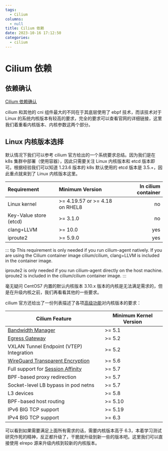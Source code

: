 ```yaml
---
tags:
  - Cilium
columns:
  - null
title: Cilium 依赖
date: 2023-10-16 17:12:50
categories:
  - cilium
---
```


# Cilium 依赖

## 依赖确认

[Cilium 依赖确认](https://docs.cilium.io/en/stable/operations/system_requirements/)

cilium 和其他的 cni 组件最大的不同在于其底层使用了 ebpf 技术，而该技术对于 Linux 的系统内核版本有较高的要求，完全的要求可以查看官网的详细链接，这里我们着重看内核版本、内核参数这两个部分。

## Linux 内核版本选择

默认情况下我们可以参考 cilium 官方给出的一个系统要求总结。因为我们是在 k8s 集群中部署（使用容器），因此只需要关注 Linux 内核版本和 etcd 版本即可。根据经验我们可以知道 1.23.6 版本的 k8s 默认使用的 etcd 版本是 3.5.+，因此重点就来到了 Linux 内核版本这里。

| Requirement            | Minimum Version                | In cilium container |
| :--------------------- | :----------------------------- | ------------------: |
| Linux kernel           | >= 4.19.57 or >= 4.18 on RHEL8 |                  no |
| Key-Value store (etcd) | >= 3.1.0                       |                  no |
| clang+LLVM             | >= 10.0                        |                 yes |
| iproute2               | >= 5.9.0                       |                 yes |

::: tip
This requirement is only needed if you run cilium-agent natively. If you are using the Cilium container image cilium/cilium, clang+LLVM is included in the container image.

iproute2 is only needed if you run cilium-agent directly on the host machine. iproute2 is included in the cilium/cilium container image.
:::

毫无疑问 CentOS7 内置的默认内核版本 3.10.x 版本的内核是无法满足需求的，但是在升级内核之前，我们再看看其他的一些要求。

cilium 官方还给出了一份列表描述了各项[高级功能](https://docs.cilium.io/en/stable/operations/system_requirements/#advanced-features)对内核版本的要求：

| Cilium Feature                                                                                                            | Minimum Kernel Version |
| ------------------------------------------------------------------------------------------------------------------------- | ---------------------- |
| [Bandwidth Manager](https://docs.cilium.io/en/stable/network/kubernetes/bandwidth-manager/#bandwidth-manager)             | >= 5.1                 |
| [Egress Gateway](https://docs.cilium.io/en/stable/network/egress-gateway/#egress-gateway)                                 | >= 5.2                 |
| VXLAN Tunnel Endpoint (VTEP) Integration                                                                                  | >= 5.2                 |
| [WireGuard Transparent Encryption](https://docs.cilium.io/en/stable/security/network/encryption-wireguard/#encryption-wg) | >= 5.6                 |
| Full support for [Session Affinity](https://docs.cilium.io/en/stable/network/kubernetes/kubeproxy-free/#session-affinity) | >= 5.7                 |
| BPF-based proxy redirection                                                                                               | >= 5.7                 |
| Socket-level LB bypass in pod netns                                                                                       | >= 5.7                 |
| L3 devices                                                                                                                | >= 5.8                 |
| BPF-based host routing                                                                                                    | >= 5.10                |
| IPv6 BIG TCP support                                                                                                      | >= 5.19                |
| IPv4 BIG TCP support                                                                                                      | >= 6.3                 |

可以看到如果需要满足上面所有需求的话，需要内核版本高于 6.3，本着学习测试研究作死的精神，反正都升级了，干脆就升级到新一些的版本吧。这里我们可以直接使用 elrepo 源来升级内核到较新的内核版本。
